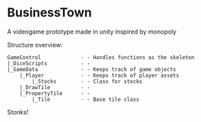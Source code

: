 # BusinessTown
A videogame prototype made in unity inspired by monopoly



Structure overview:
```
GameControl             - - Handles functions as the skeleton
|_DiceScripts           - - 
|_GameData              - - Keeps track of game objects
    |_Player            - - Keeps track of player assets
        |_Stocks        - - Class for stocks
    |_DrawTile          - -
    |_PropertyTile      - -
        |_Tile          - - Base tile class
```

Stonks!